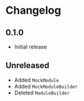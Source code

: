 # Changelog

## 0.1.0
- Initial release

## Unreleased
- Added `MockModule`
- Added `MockModuleBuilder`
- Deleted `ModuleBuilder`
